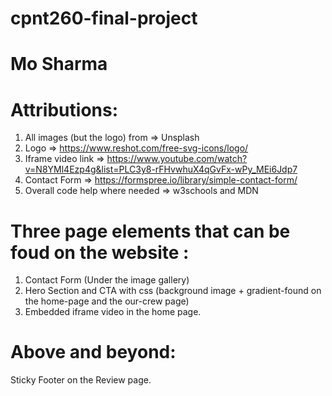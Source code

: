 # cpnt260-final-project

# Mo Sharma

# Attributions:

1. All images (but the logo) from => Unsplash
2. Logo => https://www.reshot.com/free-svg-icons/logo/
3. Iframe video link => https://www.youtube.com/watch?v=N8YMl4Ezp4g&list=PLC3y8-rFHvwhuX4qGvFx-wPy_MEi6Jdp7
4. Contact Form => https://formspree.io/library/simple-contact-form/
5. Overall code help where needed => w3schools and MDN

# Three page elements that can be foud on the website :

1. Contact Form (Under the image gallery)
2. Hero Section and CTA with css (background image + gradient-found on the home-page and the our-crew page)
3. Embedded iframe video in the home page.

# Above and beyond:

Sticky Footer on the Review page.
